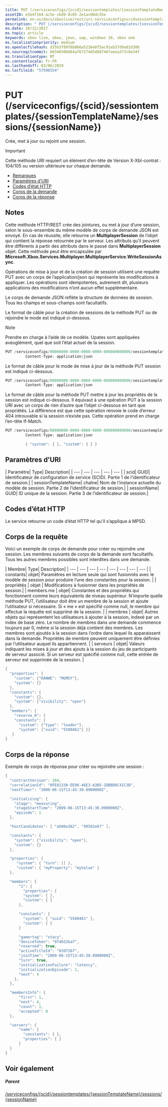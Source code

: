 ```yaml
---
title: PUT (/serviceconfigs/{scid}/sessiontemplates/{sessionTemplateName}/sessions/{sessionName})
assetID: e3e4f164-ac5e-cbd9-8c05-2e1ac00dc55e
permalink: en-us/docs/xboxlive/rest/uri-serviceconfigsscidsessiontemplatessessiontemplatenamesessionssessionnameput.html
description: " PUT (/serviceconfigs/{scid}/sessiontemplates/{sessionTemplateName}/sessions/{sessionName})"
ms.date: 10/12/2017
ms.topic: article
keywords: xbox live, xbox, jeux, uwp, windows 10, xbox one
ms.localizationpriority: medium
ms.openlocfilehash: d35b3f89f8b866a5236e8f5ac91eb37d9a82d306
ms.sourcegitcommit: b034650b684a767274d5d88746faeea373c8e34f
ms.translationtype: MT
ms.contentlocale: fr-FR
ms.lasthandoff: 03/06/2019
ms.locfileid: "57598554"
---
```

# <a name="put-serviceconfigsscidsessiontemplatessessiontemplatenamesessionssessionname"></a>PUT (/serviceconfigs/{scid}/sessiontemplates/{sessionTemplateName}/sessions/{sessionName})
Crée, met à jour ou rejoint une session.

> [!IMPORTANT]
> Cette méthode URI requiert un élément d’en-tête de Version X-Xbl-contrat : 104/105 ou version ultérieure sur chaque demande.

  * [Remarques](#ID4ET)
  * [Paramètres d’URI](#ID4EYB)
  * [Codes d’état HTTP](#ID4EFC)
  * [Corps de la demande](#ID4EOC)
  * [Corps de la réponse](#ID4E4C)

<a id="ID4ET"></a>


## <a name="remarks"></a>Notes

Cette méthode HTTP/REST crée des jointures, ou met à jour d’une session, selon le sous-ensemble du même modèle de corps de demande JSON est envoyé. En cas de réussite, elle retourne un **MultiplayerSession** de l’objet qui contient la réponse retournée par le serveur. Les attributs qu’il peuvent être différents à partir des attributs dans le passé dans **MultiplayerSession** objet. Cette méthode peut être encapsulée par **Microsoft.Xbox.Services.Multiplayer.MultiplayerService.WriteSessionAsync**.

Opérations de mise à jour et de la création de session utilisent une requête PUT avec un corps de l’application/json qui représente les modifications à appliquer. Les opérations sont idempotentes, autrement dit, plusieurs applications des modifications n’ont aucun effet supplémentaire.

Le corps de demande JSON reflète la structure de données de session. Tous les champs et sous-champs sont facultatifs.

Le format de câble pour la création de sessions de la méthode PUT ou de rejoindre le mode est indiqué ci-dessous.

> [!NOTE]
> Prendre en charge à l’aide de ce modèle. Upates sont appliquées aveuglément, quel que soit l’état actuel de la session.



```cpp
PUT /serviceconfigs/00000000-0000-0000-0000-000000000000/sessiontemplates/quick/sessions/00000000-0000-0000-0000-000000000001 HTTP/1.1
         Content-Type: application/json

```



Le format de câble pour le mode de mise à jour de la méthode PUT session est indiqué ci-dessous.

```cpp
PUT /serviceconfigs/00000000-0000-0000-0000-000000000000/sessiontemplates/quick/sessions/00000000-0000-0000-0000-000000000001 HTTP/1.1
         Content-Type: application/json

```



Le format de câble pour la méthode PUT mettre à jour les propriétés de la session est indiqué ci-dessous. Il équivaut à une opération PUT à la session URI avec un corps de rien d’autre que l’objet ci-dessous en tant que propriétés. La différence est que cette opération renvoie le code d’erreur 404 introuvable si la session n’existe pas. Cette opération prend en charge l’en-tête If-Match.

```cpp
PUT /serviceconfigs/00000000-0000-0000-0000-000000000000/sessiontemplates/quick/sessions/00000000-0000-0000-0000-000000000001/properties HTTP/1.1
         Content-Type: application/json

         { "system": { }, "custom": { } }

```



<a id="ID4EYB"></a>


## <a name="uri-parameters"></a>Paramètres d’URI

| Paramètre| Type| Description|
| --- | --- | --- | --- | --- |
| scid| GUID| Identificateur de configuration de service (SCID). Partie 1 de l’identificateur de session.|
| sessionTemplateName| chaîne| Nom de l’instance actuelle du modèle de session. Partie 2 de l’identificateur de session.|
| sessionName| GUID| ID unique de la session. Partie 3 de l’identificateur de session.|

<a id="ID4EFC"></a>


## <a name="http-status-codes"></a>Codes d’état HTTP
Le service retourne un code d’état HTTP tel qu’il s’applique à MPSD.  
<a id="ID4EOC"></a>


## <a name="request-body"></a>Corps de la requête

Voici un exemple de corps de demande pour créer ou rejoindre une session. Les membres suivants de corps de la demande sont facultatifs. Tous les autres membres possibles sont interdites dans une demande.

| Membre| Type| Description|
| --- | --- | --- | --- | --- | --- | --- | --- |
| constants| objet| Paramètres en lecture seule qui sont fusionnés avec le modèle de session pour produire l’une des constantes pour la session. |
| propriétés | objet | Modifications à fusionner dans les propriétés de session.|
| members.me | objet| Constantes et des propriétés qui fonctionnent comme leurs équivalents de niveau supérieur. N’importe quelle méthode PUT, l’utilisateur doit être un membre de la session et ajoute l’utilisateur si nécessaire. Si « me » est spécifié comme null, le membre qui effectue la requête est supprimé de la session. |
| membres | objet| Autres objets qui représentent les utilisateurs à ajouter à la session, indexé par un index de base zéro. Le nombre de membres dans une demande commence toujours par 0, même si la session déjà contient des membres. Les membres sont ajoutés à la session dans l’ordre dans lequel ils apparaissent dans la demande. Propriétés de membre peuvent uniquement être définies par l’utilisateur auquel ils appartiennent. |
| serveurs | objet| Valeurs indiquant les mises à jour et des ajouts à la session du jeu de participants de serveur associé. Si un serveur est spécifié comme null, cette entrée de serveur est supprimée de la session. |



```cpp
{
  "properties": {
    "custom": {"KANWE": "MGMSY"},
    "system": {}
  },
  "constants": {
    "custom": {},
    "system": {"visibility": "open"}
  },
  "members": {
    "reserve_0": {
    "constants": {
      "custom": {"type": "leader"},
      "system": {"xuid": "5500461"} }}
   }
}

```


<a id="ID4E4C"></a>


## <a name="response-body"></a>Corps de la réponse

Exemple de corps de réponse pour créer ou rejoindre une session :


```cpp
{
  "contractVersion": 104,
  "correlationId": "0FE81338-EE96-46E3-A3B5-2DBBD6C41C3B",
  "nextTimer": "2009-06-15T13:45:30.0900000Z",

  "initializing": {
    "stage": "measuring",
    "stageStartTime": "2009-06-15T13:45:30.0900000Z",
    "episode": 1
  },

  "hostCandidates": [ "ab90a362", "99582e67" ],

  "constants": {
    "system": {"visibility": "open"},
    "custom": {}
  },

  "properties": {
     "system": { "turn": [] },
     "custom": { "myProperty": "myValue" }
  },

  "members": {
      "1": {
        "properties": {
        "system": { },
        "custom": { }
      },

      "constants": {
        "system": { "xuid": "5500461" },
        "custom": { }
      }

      "gamertag": "stacy",
      "deviceToken": "9f4032ba7",
      "reserved": true,
      "activeTitleId": "8397267",
      "joinTime": "2009-06-15T13:45:30.0900000Z",
      "turn": true,
      "initializationFailure": "latency",
      "initializationEpisode": 1,
      "next": 4
    },
  },

  "membersInfo": {
      "first": 1,
      "next": 4,
      "count": 1,
      "accepted": 0
  },

  "servers": {
      "name": {
        "constants": { },
        "properties": { }
      }
  }
}

```


<a id="ID4EID"></a>


## <a name="see-also"></a>Voir également

<a id="ID4EKD"></a>


##### <a name="parent"></a>Parent

[/serviceconfigs/{scid}/sessiontemplates/{sessionTemplateName}/sessions/{sessionName}](uri-serviceconfigsscidsessiontemplatessessiontemplatenamesessionssessionname.md)
